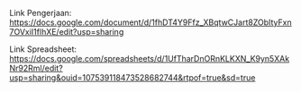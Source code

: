 Link Pengerjaan:
https://docs.google.com/document/d/1fhDT4Y9Ffz_XBqtwCJart8ZObItyFxn7OVxiI1flhXE/edit?usp=sharing

Link Spreadsheet:
https://docs.google.com/spreadsheets/d/1UfTharDnORnKLKXN_K9yn5XAkNr92Rml/edit?usp=sharing&ouid=107539118473528682744&rtpof=true&sd=true